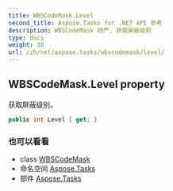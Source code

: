 ```yaml
---
title: WBSCodeMask.Level
second_title: Aspose.Tasks for .NET API 参考
description: WBSCodeMask 财产. 获取屏蔽级别
type: docs
weight: 30
url: /zh/net/aspose.tasks/wbscodemask/level/
---
```

## WBSCodeMask.Level property

获取屏蔽级别。

```csharp
public int Level { get; }
```

### 也可以看看

* class [WBSCodeMask](../)
* 命名空间 [Aspose.Tasks](../../wbscodemask/)
* 部件 [Aspose.Tasks](../../../)


